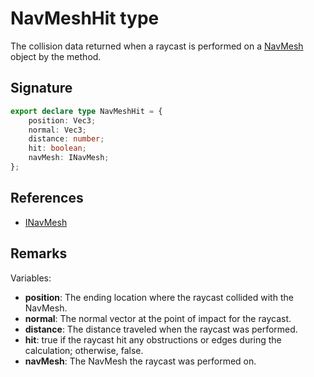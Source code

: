 # NavMeshHit type

The collision data returned when a raycast is performed on a [NavMesh](https://developers.meta.com/horizon-worlds/reference/2.0.0/navmesh_navmesh) object by the method.

## Signature

```typescript
export declare type NavMeshHit = {
    position: Vec3;
    normal: Vec3;
    distance: number;
    hit: boolean;
    navMesh: INavMesh;
};
```

## References

- [INavMesh](https://developers.meta.com/horizon-worlds/reference/2.0.0/navmesh_inavmesh)

## Remarks

Variables:
- **position**: The ending location where the raycast collided with the NavMesh.
- **normal**: The normal vector at the point of impact for the raycast.
- **distance**: The distance traveled when the raycast was performed.
- **hit**: true if the raycast hit any obstructions or edges during the calculation; otherwise, false.
- **navMesh**: The NavMesh the raycast was performed on.